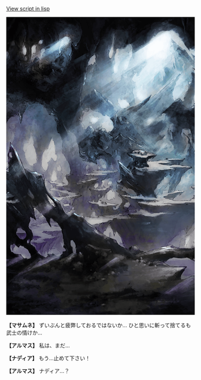 [View script in lisp](../scripts/100105033.txt)

![101_cave.png](../images/backgrounds/101_cave.png)

**【マサムネ】**
ずいぶんと疲弊しておるではないか…
ひと思いに斬って捨てるも
武士の情けか…

**【アルマス】**
私は、まだ…

**【ナディア】**
もう…止めて下さい！

**【アルマス】**
ナディア…？
